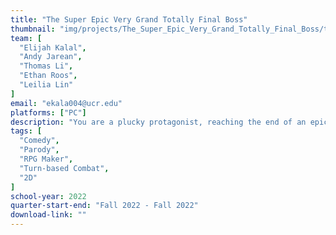 ```yaml
---
title: "The Super Epic Very Grand Totally Final Boss"
thumbnail: "img/projects/The_Super_Epic_Very_Grand_Totally_Final_Boss/thumbnail.png"
team: [
  "Elijah Kalal",
  "Andy Jarean",
  "Thomas Li",
  "Ethan Roos",
  "Leilia Lin"
]
email: "ekala004@ucr.edu"
platforms: ["PC"]
description: "You are a plucky protagonist, reaching the end of an epic turn-based JRPG. One more fight to go, and that's it, right? Not so fast, however, as the evil Jayden puts a curse on your party, forcing you to learn a whole new combat system! Can you survive the learning curve, jankiness, and hackneyed writing to save the day?"
tags: [
  "Comedy",
  "Parody",
  "RPG Maker",
  "Turn-based Combat",
  "2D"
]
school-year: 2022
quarter-start-end: "Fall 2022 - Fall 2022"
download-link: ""
---
```

